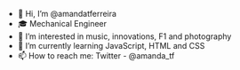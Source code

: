 - 👋 Hi, I’m @amandatferreira
- 🎓 Mechanical Engineer
- 👀 I’m interested in music, innovations, F1 and photography
- 🌱 I’m currently learning JavaScript, HTML and CSS
- 📫 How to reach me: Twitter - @amanda_tf

<!---
amandatferreira/amandatferreira is a ✨ special ✨ repository because its `README.md` (this file) appears on your GitHub profile.
You can click the Preview link to take a look at your changes.
--->
